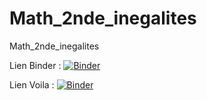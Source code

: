 # Math_2nde_inegalites
Math_2nde_inegalites

Lien Binder :
[![Binder](https://mybinder.org/badge_logo.svg)](https://mybinder.org/v2/gh/gg1976/Math_2nde_inegalites/HEAD)

Lien Voila :
[![Binder](https://mybinder.org/badge_logo.svg)](https://mybinder.org/v2/gh/gg1976/Math_2nde_inegalites/HEAD?filepath=%2Fvoila%2Frender%2FIne%CC%81quation%20et%20produit%20nul.ipynb)
